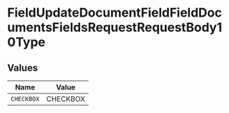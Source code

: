 # FieldUpdateDocumentFieldFieldDocumentsFieldsRequestRequestBody10Type


## Values

| Name       | Value      |
| ---------- | ---------- |
| `CHECKBOX` | CHECKBOX   |